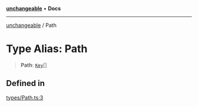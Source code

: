 [**unchangeable**](../README.md) • **Docs**

***

[unchangeable](../README.md) / Path

# Type Alias: Path

> **Path**: [`Key`](Key.md)[]

## Defined in

[types/Path.ts:3](https://github.com/nevoland/unchangeable/blob/c15b981d32f388232a520f423807ef8c1f3bd134/lib/types/Path.ts#L3)
